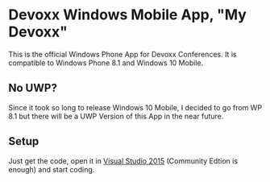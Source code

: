 # Devoxx Windows Mobile App, "My Devoxx"

This is the official Windows Phone App for Devoxx Conferences. It is compatible to Windows Phone 8.1 and Windows 10 Mobile.

## No UWP?
Since it took so long to release Windows 10 Mobile, I decided to go from WP 8.1 but there will be a UWP Version of this App in the near future.

## Setup
Just get the code, open it in [Visual Studio 2015](https://www.visualstudio.com/) (Community Edtion is enough) and start coding.
